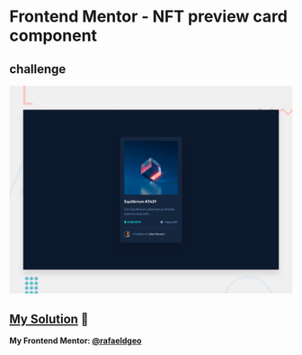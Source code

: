 # Frontend Mentor - NFT preview card component
## challenge

![Design preview for the NFT preview card component coding challenge](./design/desktop-preview.jpg)

## [My Solution](https://rafaeldgeo.github.io/my-practices-in-the-frontend-mentor/newbie/nft-preview-card-component/) 🚀
**My Frontend Mentor: [@rafaeldgeo](https://www.frontendmentor.io/profile/rafaeldgeo)**

